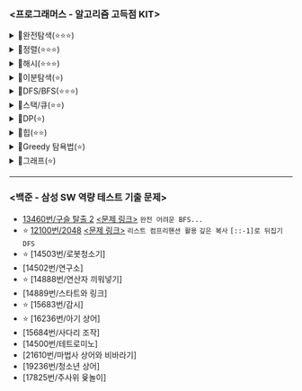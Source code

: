### <프로그래머스 - 알고리즘 고득점 KIT>
<details>
<summary>📂완전탐색(⭐⭐⭐)</summary>

> 💡완전탐색 문제는 모든 경우를 다 살펴봐야 풀 수 있는 문제이다!  
> 보통 간단한 문제 --> 반복문 활용 <br/>
> 복잡한 문제 --> 재귀(백트래킹) 활용  // 물론 재귀 외의 방법도 있긴 함
  
- [최소직사각형](https://github.com/SeoMiYoung/miyoung-zone/issues/76) [<문제 링크>](https://school.programmers.co.kr/learn/courses/30/lessons/86491) `아이디어 문제`
- [모의고사](https://github.com/SeoMiYoung/miyoung-zone/issues/77) [<문제 링크>](https://school.programmers.co.kr/learn/courses/30/lessons/42840) `enumerate()`
- [소수찾기](https://github.com/SeoMiYoung/miyoung-zone/issues/79) [<문제 링크>](https://school.programmers.co.kr/learn/courses/30/lessons/42839) `itertools의 permutations` `백트래킹` `DFS`
- [카펫](https://github.com/SeoMiYoung/miyoung-zone/issues/80) [<문제 링크>](https://school.programmers.co.kr/learn/courses/30/lessons/42842)
- [피로도](https://github.com/SeoMiYoung/miyoung-zone/issues/72) [<문제 링크>](https://school.programmers.co.kr/learn/courses/30/lessons/87946) `DFS`
- [전력망을 둘로 나누기](https://github.com/SeoMiYoung/miyoung-zone/issues/82) [<문제 링크>](https://school.programmers.co.kr/learn/courses/30/lessons/86971) `BFS`
- [모음사전](https://github.com/SeoMiYoung/miyoung-zone/issues/119) [<문제 링크>](https://school.programmers.co.kr/learn/courses/30/lessons/84512) `DFS`
</details>
<details>
<summary>📂정렬(⭐⭐⭐)</summary>

- [K번째수](https://github.com/SeoMiYoung/miyoung-zone/issues/120) [<문제 링크>](https://school.programmers.co.kr/learn/courses/30/lessons/42748) `파이썬 정렬 내장함수` `리스트 슬라이싱`
- [가장 큰 수](https://github.com/SeoMiYoung/miyoung-zone/issues/121) [<문제 링크>](https://school.programmers.co.kr/learn/courses/30/lessons/42746) `cmp_to_key()`
- [H-index](https://github.com/SeoMiYoung/miyoung-zone/issues/123) [<문제 링크>](https://school.programmers.co.kr/learn/courses/30/lessons/42747)
- [그 외 정렬 알고리즘](https://github.com/SeoMiYoung/miyoung-zone/issues/51)
</details>
<details>
<summary>📂해시(⭐⭐⭐)</summary>
</details>
<details>
<summary>📂이분탐색(⭐)</summary>

- [입국심사]() [<문제 링크>](https://school.programmers.co.kr/learn/courses/30/lessons/43238)
- [징검다리]() [<문제 링크>](https://school.programmers.co.kr/learn/courses/30/lessons/43236)
</details>
<details>
<summary>📂DFS/BFS(⭐⭐⭐)</summary>

- [타겟 넘버](https://github.com/SeoMiYoung/miyoung-zone/issues/132) [<문제 링크>](https://school.programmers.co.kr/learn/courses/30/lessons/43165) `DFS(재귀)` `DFS(스택)` `BFS(큐)` --> 3가지 풀이 존재
- [네트워크](https://github.com/SeoMiYoung/miyoung-zone/issues/133) [<문제 링크>](https://school.programmers.co.kr/learn/courses/30/lessons/43162#) `나는 BFS로 품`
- [게임 맵 최단거리](https://github.com/SeoMiYoung/miyoung-zone/issues/134) [<문제 링크>](https://school.programmers.co.kr/learn/courses/30/lessons/1844) `visited를 사용하지 않은 BFS` `최단거리 구하기`
</details>
<details>
<summary>📂스택/큐(⭐⭐)</summary>
  
- [같은 숫자는 싫어](https://github.com/SeoMiYoung/miyoung-zone/issues/124) [<문제 링크>](https://school.programmers.co.kr/learn/courses/30/lessons/12906) `deque()`
- [기능개발](https://github.com/SeoMiYoung/miyoung-zone/issues/126) [<문제 링크>](https://school.programmers.co.kr/learn/courses/30/lessons/42586) `deque() 관련 함수 숙지`, `큐를 왜 사용해야 하는지 생각해 볼 수 있었음`
- [올바른 괄호](https://github.com/SeoMiYoung/miyoung-zone/issues/127) [<문제 링크>](https://school.programmers.co.kr/learn/courses/30/lessons/12909) `스택(파이썬에서는 list사용)`
- [프로세스](https://github.com/SeoMiYoung/miyoung-zone/issues/128) [<문제 링크>](https://school.programmers.co.kr/learn/courses/30/lessons/42587) `deque()`, `generator expression`
- [다리를 지나는 트럭](https://github.com/SeoMiYoung/miyoung-zone/issues/130) [<문제 링크>](https://school.programmers.co.kr/learn/courses/30/lessons/42583) `deque()`, `시간 초과 주의`
- [주식가격](https://github.com/SeoMiYoung/miyoung-zone/issues/131) [<문제 링크>](https://school.programmers.co.kr/learn/courses/30/lessons/42584) `스택을 왜 사용해야 하는지 생각해 볼 수 있었음` `어려웠음`
</details>
<details>
<summary>📂DP(⭐)</summary>
</details>
<details>
<summary>📂힙(⭐⭐)</summary>
</details>
<details>
<summary>📂Greedy 탐욕법(⭐)</summary>
</details>
<details>
<summary>📂그래프(⭐)</summary>
</details>

--------------------------------------------------------------------

### <백준 - 삼성 SW 역량 테스트 기출 문제>
- [13460번/구슬 탈출 2](https://github.com/SeoMiYoung/miyoung-zone/issues/136) [<문제 링크>](https://www.acmicpc.net/problem/13460) `완전 어려운 BFS...`
- ⭐ [12100번/2048](https://github.com/SeoMiYoung/miyoung-zone/issues/137) [<문제 링크>](https://www.acmicpc.net/problem/12100) `리스트 컴프리핸션 활용` `깊은 복사` `[::-1]로 뒤집기` `DFS`
- ⭐ [14503번/로봇청소기] 
- [14502번/연구소]
- ⭐ [14888번/연산자 끼워넣기]
- [14889번/스타트와 링크]
- ⭐ [15683번/감시]
- ⭐ [16236번/아기 상어]
- [15684번/사다리 조작]
- [14500번/테트로미노]
- [21610번/마법사 상어와 비바라기]
- [19236번/청소년 상어]
- [17825번/주사위 윷놀이]


